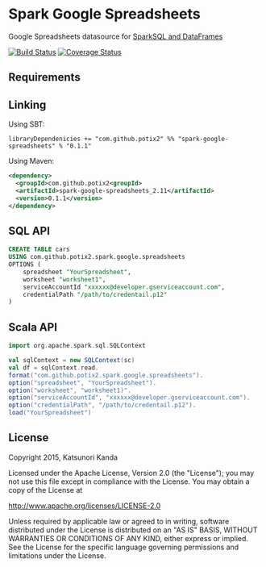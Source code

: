 # Spark Google Spreadsheets

Google Spreadsheets datasource for [SparkSQL and DataFrames](http://spark.apache.org/docs/latest/sql-programming-guide.html)

[![Build Status](https://travis-ci.org/potix2/spark-google-spreadsheets.svg?branch=master)](https://travis-ci.org/potix2/spark-google-spreadsheets)
[![Coverage Status](https://coveralls.io/repos/potix2/spark-google-spreadsheets/badge.svg?branch=master&service=github)](https://coveralls.io/github/potix2/spark-google-spreadsheets?branch=master)

## Requirements

## Linking

Using SBT:

```
libraryDependenicies += "com.github.potix2" %% "spark-google-spreadsheets" % "0.1.1"
```

Using Maven:

```xml
<dependency>
  <groupId>com.github.potix2<groupId>
  <artifactId>spark-google-spreadsheets_2.11</artifactId>
  <version>0.1.1</version>
</dependency>
```

## SQL API

```sql
CREATE TABLE cars
USING com.github.potix2.spark.google.spreadsheets
OPTIONS (
    spreadsheet "YourSpreadsheet",
    worksheet "worksheet1",
    serviceAccountId "xxxxxx@developer.gserviceaccount.com",
    credentialPath "/path/to/credentail.p12"
)
```

## Scala API

```scala
import org.apache.spark.sql.SQLContext

val sqlContext = new SQLContext(sc)
val df = sqlContext.read.
format("com.github.potix2.spark.google.spreadsheets").
option("spreadsheet", "YourSpreadsheet").
option("worksheet", "worksheet1)".
option("serviceAccountId", "xxxxxx@developer.gserviceaccount.com").
option("credentialPath", "/path/to/credentail.p12").
load("YourSpreadsheet")

```


## License

Copyright 2015, Katsunori Kanda

Licensed under the Apache License, Version 2.0 (the "License"); you may not use this file except in compliance with the License. You may obtain a copy of the License at

http://www.apache.org/licenses/LICENSE-2.0

Unless required by applicable law or agreed to in writing, software distributed under the License is distributed on an "AS IS" BASIS, WITHOUT WARRANTIES OR CONDITIONS OF ANY KIND, either express or implied. See the License for the specific language governing permissions and limitations under the License.
